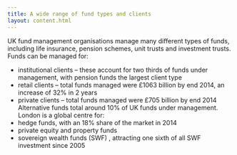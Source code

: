 ```yaml
---
title: A wide range of fund types and clients
layout: content.html
---
```


UK fund management organisations manage many different types of funds, including life insurance, pension schemes, unit trusts and investment trusts. Funds can be managed for:

-	institutional clients – these account for two thirds of funds under management, with pension funds the largest client type
-	retail clients –  total funds managed were £1063 billion by end 2014, an increase of 32% in 2 years 
-	private clients – total funds managed were £705 billion by end 2014
Alternative funds total around 10% of UK funds under management. London is a global centre for:
-	hedge funds, with an 18% share of the market in 2014 
-	private equity and property funds
-	sovereign wealth funds (SWF) , attracting one sixth of all SWF investment since 2005
